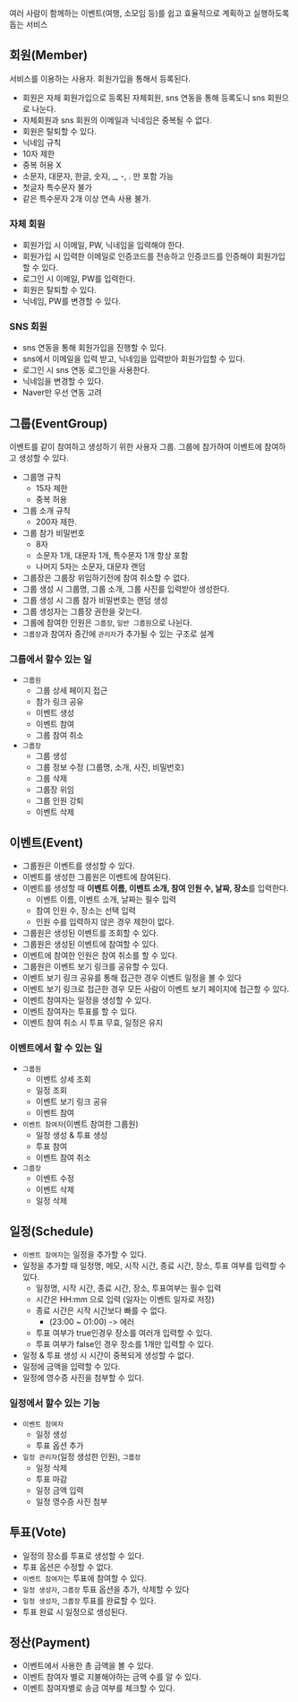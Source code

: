 
여러 사람이 함께하는 이벤트(여행, 소모임 등)를 쉽고 효율적으로 계획하고 실행하도록 돕는 서비스

## 회원(Member)
서비스를 이용하는 사용자. 회원가입을 통해서 등록된다.

- 회원은 자체 회원가입으로 등록된 자체회원, sns 연동을 통해 등록도니 sns 회원으로 나눈다.
- 자체회원과 sns 회원의 이메일과 닉네임은 중복될 수 없다.
- 회원은 탈퇴할 수 있다.
- 닉네임 규칙
- 10자 제한
- 중복 허용 X
- 소문자, 대문자, 한글, 숫자, _, -, . 만 포함 가능
- 첫글자 특수문자 불가
- 같은 특수문자 2개 이상 연속 사용 불가.

### 자체 회원
- 회원가입 시 이메일, PW, 닉네임을 입력해야 한다.
- 회원가입 시 입력한 이메일로 인증코드를 전송하고 인증코드를 인증해야 회원가입할 수 있다.
- 로그인 시 이메일, PW를 입력한다.
- 회원은 탈퇴할 수 있다.
- 닉네임, PW를 변경할 수 있다.

### SNS 회원
- sns 연동을 통해 회원가입을 진행할 수 있다.
- sns에서 이메일을 입력 받고, 닉네임을 입력받아 회원가입할 수 있다.
- 로그인 시 sns 연동 로그인을 사용한다.
- 닉네임을 변경할 수 있다.
- Naver만 우선 연동 고려

## 그룹(EventGroup)
이벤트를 같이 참여하고 생성하기 위한 사용자 그룹. 그룹에 참가하여 이벤트에 참여하고 생성할 수 있다.
- 그룹명 규칙
  - 15자 제한
  - 중복 허용
- 그룹 소개 규칙
  - 200자 제한.
- 그룹 참가 비밀번호
  - 8자
  - 소문자 1개, 대문자 1개, 특수문자 1개 항상 포함
  - 나머지 5자는 소문자, 대문자 랜덤
- 그룹장은 그룹장 위임하기전에 참여 취소할 수 없다.
- 그룹 생성 시 그룹명, 그룹 소개, 그룹 사진를 입력받아 생성한다.
- 그룹 생성 시 그룹 참가 비밀번호는 랜덤 생성
- 그룹 생성자는 그룹장 권한을 갖는다.
- 그룹에 참여한 인원은 `그룹장`, `일반 그룹원`으로 나뉜다.
- `그룹장`과 참여자 중간에 `관리자`가 추가될 수 있는 구조로 설계
### 그룹에서 할수 있는 일
- `그룹원`
  - 그룹 상세 페이지 접근
  - 참가 링크 공유
  - 이벤트 생성
  - 이벤트 참여
  - 그룹 참여 취소
- `그룹장`
  - 그룹 생성
  - 그룹 정보 수정 (그룹명, 소개, 사진, 비밀번호)
  - 그룹 삭제
  - 그룹장 위임
  - 그룹 인원 강퇴
  - 이벤트 삭제

## 이벤트(Event)

- 그룹원은 이벤트를 생성할 수 있다.
- 이벤트를 생성한 그룹원은 이벤트에 참여된다.
- 이벤트를 생성할 때 **이벤트 이름, 이벤트 소개, 참여 인원 수, 날짜, 장소**를 입력한다.
    - 이벤트 이름, 이벤트 소개, 날짜는 필수 입력
    - 참여 인원 수, 장소는 선택 입력
    - 인원 수를 입력하지 않은 경우 제한이 없다.
- 그룹원은 생성된 이벤트를 조회할 수 있다.
- 그룹원은 생성된 이벤트에 참여할 수 있다.
- 이벤트에 참여한 인원은 참여 취소를 할 수 있다.
- 그룹원은 이벤트 보기 링크를 공유할 수 있다.
- 이벤트 보기 링크 공유를 통해 접근한 경우 이벤트 일정을 볼 수 있다
- 이벤트 보기 링크로 접근한 경우 모든 사람이 이벤트 보기 페이지에 접근할 수 있다.
- 이벤트 참여자는 일정을 생성할 수 있다.
- 이벤트 참여자는 투표를 할 수 있다.
- 이벤트 참여 취소 시 투표 무효, 일정은 유지
### 이벤트에서 할 수 있는 일
- `그룹원`
    - 이벤트 상세 조회
    - 일정 조회
    - 이벤트 보기 링크 공유
    - 이벤트 참여
- `이벤트 참여자`(이벤트 참여한 그룹원)
    - 일정 생성 & 투표 생성
    - 투표 참여
    - 이벤트 참여 취소
- `그룹장`
    - 이벤트 수정
    - 이벤트 삭제
    - 일정 삭제

## 일정(Schedule)

- `이벤트 참여자`는 일정을 추가할 수 있다.
- 일정을 추가할 때 일정명, 메모, 시작 시간, 종료 시간, 장소, 투표 여부를 입력할 수 있다.
    - 일정명, 시작 시간, 종료 시간, 장소, 투표여부는 필수 입력
    - 시간은 HH:mm 으로 입력 (일자는 이벤트 일자로 저장)
    - 종료 시간은 시작 시간보다 빠를 수 없다.
        - (23:00 ~ 01:00) -> 에러
    - 투표 여부가 true인경우 장소를 여러개 입력할 수 있다.
    - 투표 여부가 false인 경우 장소를 1개만 입력할 수 있다.
- 일정 & 투표 생성 시 시간이 중복되게 생성할 수 없다.
- 일정에 금액을 입력할 수 있다.
- 일정에 영수증 사진을 첨부할 수 있다.
### 일정에서 할수 있는 기능
- `이벤트 참여자`
    - 일정 생성
    - 투표 옵션 추가
- `일정 관리자`(일정 생성한 인원), `그룹장`
    - 일정 삭제
    - 투표 마감
    - 일정 금액 입력
    - 일정 영수증 사진 첨부
## 투표(Vote)
- 일정의 장소를 투표로 생성할 수 있다.
- 투표 옵션은 수정할 수 없다.
- `이벤트 참여자`는 투표에 참여할 수 있다.
- `일정 생성자`, `그룹장` 투표 옵션을 추가, 삭제할 수 있다
- `일정 생성자`, `그룹장` 투표를 완료할 수 있다.
- 투표 완료 시 일정으로 생성된다.

## 정산(Payment)
- 이벤트에서 사용한 총 금액을 볼 수 있다.
- 이벤트 참여자 별로 지불해야하는 금액 수를 알 수 있다.
- 이벤트 참여자별로 송금 여부를 체크할 수 있다.

